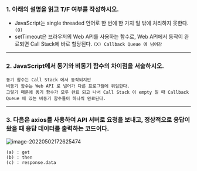 ### 1. 아래의 설명을 읽고 T/F 여부를 작성하시오.

- JavaScript는 single threaded 언어로 한 번에 한 가지 일 밖에 처리하지 못한다.    `(O)`
- setTimeout은 브라우저의 Web API를 사용하는 함수로, Web API에서 동작이 완료되면 Call Stack에 바로 할당된다.    `(X) Callback Queue 에 넘어감`



---

### 2. JavaScript에서 동기와 비동기 함수의 차이점을 서술하시오.

```
동기 함수는 Call Stack 에서 동작되지만
비동기 함수는 Web API 로 넘어가 다른 프로그램에 위임한다.
그렇기 때문에 동기 함수가 모두 완료 되고 나서 Call Stack 이 empty 일 때 Callback Queue 에 있는 비동기 함수들이 하나씩 완료된다.
```



---

### 3. 다음은 axios를 사용하여 API 서버로 요청을 보내고, 정상적으로 응답이 왔을 때 응답 데이터를 출력하는 코드이다.

![image-20220502172625474](C:\Users\USER\AppData\Roaming\Typora\typora-user-images\image-20220502172625474.png)

```
(a) : get
(b) : then
(c) : response.data
```

